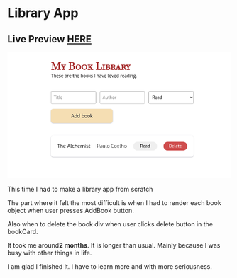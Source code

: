 # Library App
## Live Preview <a href="https://afnsami.github.io/library-app">HERE</a>

<img src="images/preview.png">

<p>This time I had to make a library app from scratch</p>
<p>The part where it felt the most difficult  is when I had to render each book object when user presses AddBook button.

Also when to delete the book div when user clicks delete button in the bookCard.</p>

<p>It took me around<b>2 months</b>. It is longer than usual. Mainly because I was busy with other things in life.</p>

<p>I am glad I finished it. I have to learn more and with more seriousness.</p>
